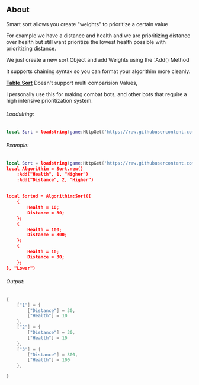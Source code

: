 ## About
Smart sort allows you create "weights" to prioritize a certain value

For example we have a distance and health and we are prioritizing distance over health but still want prioritize the lowest health possible with prioritizing distance.

We just create a new sort Object
and add Weights using the :Add() Method

It supports chaining syntax so you can format your algorithim more cleanly.

**[Table.Sort](https://www.lua.org/pil/19.3.html)** Doesn't support multi comparision Values,

I personally use this for making combat bots, and other bots that require a high intensive prioritization system.

###### Loadstring:
```lua
local Sort = loadstring(game:HttpGet('https://raw.githubusercontent.com/Perthys/SmartSort/main/main.lua'))()
```

###### Example:

```lua
local Sort = loadstring(game:HttpGet('https://raw.githubusercontent.com/Perthys/SmartSort/main/main.lua))()
local Algorithim = Sort.new()
    :Add("Health", 1, "Higher")
    :Add("Distance", 2, "Higher")
    
    
local Sorted = Algorithim:Sort({
    {
        Health = 10;
        Distance = 30;
    };
    {
        Health = 100;
        Distance = 300;
    };
    {
        Health = 10;
        Distance = 30;
    };
}, "Lower")
```

###### Output:
```lua
{
    ["1"] = {
        ["Distance"] = 30,
        ["Health"] = 10
    },
    ["2"] = {
        ["Distance"] = 30,
        ["Health"] = 10
    },
    ["3"] = {
        ["Distance"] = 300,
        ["Health"] = 100
    },

}
```
